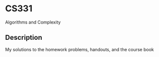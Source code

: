 # CS331
Algorithms and Complexity

## Description
My solutions to the homework problems, handouts, and the course book